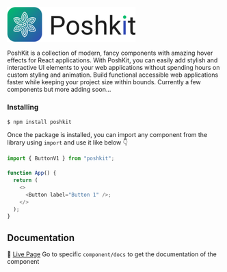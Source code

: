<p align="left">
  <picture>
    <source media="(prefers-color-scheme: dark)" srcset="./assets/logo-light.png">
    <img alt="Poshkit.png" src="./assets/logo-dark.png" width="300px">
  </picture>
</p>

PoshKit is a collection of modern, fancy components with amazing hover effects for React applications. With PoshKit, you can easily add stylish and interactive UI elements to your web applications without spending hours on custom styling and animation. Build functional accessible web applications faster while keeping your project size within bounds. Currently a few components but more adding soon...

### Installing

```shell
$ npm install poshkit
```

Once the package is installed, you can import any component from the library using `import` and use it like below 👇

```js
import { ButtonV1 } from "poshkit";

function App() {
  return (
    <>
      <Button label="Button 1" />;
    </>
  );
}
```

## Documentation

📑 [Live Page](https://poshkit.netlify.app/)
Go to specific `component/docs` to get the documentation of the component
